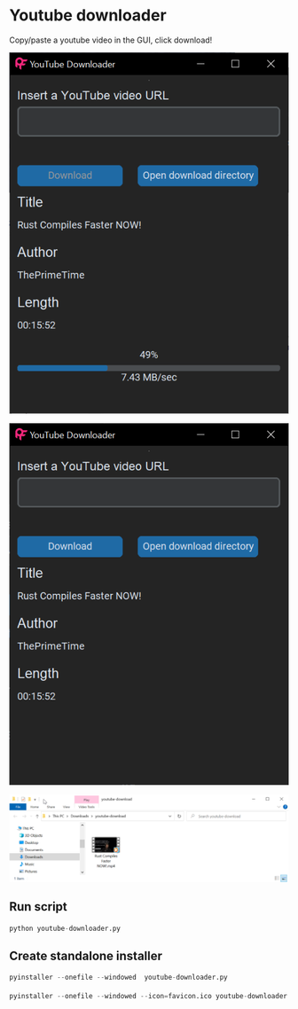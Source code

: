# Youtube downloader

Copy/paste a youtube video in the GUI, click download!

![Youtube Downloader](./images/youtube-downloader-1.png)

![Youtube Downloader](./images/youtube-downloader-2.png)

![Youtube Downloader](./images/explorer.png)

## Run script

```python
python youtube-downloader.py
```

## Create standalone installer

```python
pyinstaller --onefile --windowed  youtube-downloader.py

pyinstaller --onefile --windowed --icon=favicon.ico youtube-downloader.py
```
